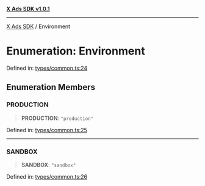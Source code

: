[**X Ads SDK v1.0.1**](../README.md)

***

[X Ads SDK](../globals.md) / Environment

# Enumeration: Environment

Defined in: [types/common.ts:24](https://github.com/kage1020/x-ads-sdk/blob/main/src/types/common.ts#L24)

## Enumeration Members

### PRODUCTION

> **PRODUCTION**: `"production"`

Defined in: [types/common.ts:25](https://github.com/kage1020/x-ads-sdk/blob/main/src/types/common.ts#L25)

***

### SANDBOX

> **SANDBOX**: `"sandbox"`

Defined in: [types/common.ts:26](https://github.com/kage1020/x-ads-sdk/blob/main/src/types/common.ts#L26)
